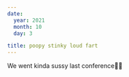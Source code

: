 ```yaml
---
date:
  year: 2021
  month: 10
  day: 3

title: poopy stinky loud fart
---
```


We went kinda sussy last conference🤩🤩
